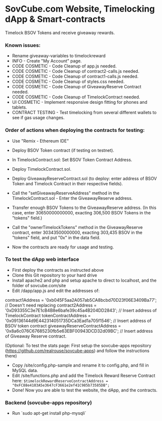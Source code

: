 # SovCube.com Website, Timelocking dApp & Smart-contracts

Timelock BSOV Tokens and receive giveaway rewards.

### Known issues:

- Rename giveaway-variables to timelockreward
- INFO - Create "My Account" page.
- CODE COSMETIC - Code Cleanup of app.js needed.
- CODE COSMETIC - Code Cleanup of contract2-calls.js needed.
- CODE COSMETIC - Code Cleanup of contract1-calls.js needed.
- CODE COSMETIC - Code Cleanup of styles.css needed.
- CODE COSMETIC - Code Cleanup of GiveawayReserve Contract needed.
- CODE COSMETIC - Code Cleanup of TimelockContract needed.
- UI COSMETIC - Implement responsive design fitting for phones and tablets.
- CONTRACT TESTING - Test timelocking from several different wallets to see if gas usage changes.


### Order of actions when deploying the contracts for testing:
- Use "Remix - Ethereum IDE"
- Deploy BSOV Token contract (if testing on testnet).
- In TimelockContract.sol: Set BSOV Token Contract Address.
- Deploy TimelockContract.sol.
- Deploy GiveawayReserveContract.sol (to deploy: enter address of BSOV Token and Timelock Contract in their respective fields).
- Call the "setGiveawayReserveAddress" method in the TimelockContract.sol - Enter the GiveawayReserve address.
- Transfer enough BSOV Tokens to the GiveawayReserve address. (In this case, enter 30650000000000, exacting 306,500 BSOV Tokens in the "tokens" field.)
- Call the "ownerTimelockTokens" method in the GiveawayReserve contract, enter 30343500000000, exacting 303,435 BSOV in the "tokens" field, and put "0x" in the data field.

- Now the contracts are ready for usage and testing.

### To test the dApp web interface
- First deploy the contracts as instructed above
- Clone this Git repository to your hard drive
- Install apache2 and php and setup apache to direct to localhost, and the folder of sovcube.com/site
- Edit /dapp/app.js and edit the addresses of:

contract1Address = '0xb045F5aa2A057ab5CA8bcbd70D23f06E3409Ba77'; // Doesn't need replacing
contract2Address = '0xD93355C3e7E1cB4B8e6bafe39c45a4B204DD2843'; // Insert address of TimelockContract
tokenContractAddress = '0x09136144d9E442314051735DCa3Ead1a705f1546'; // Insert address of BSOV token contract
giveawayReserveContractAddress = '0x8a6c076C67685230fb5e63EBF00943DCD32d09BC'; // Insert address of Giveaway Reserve contract.

(Optional: To test the stats page: First setup the sovcube-apps repository (https://github.com/realrouse/sovcube-apps) and follow the instructions there)
- Copy /site/config.php-sample and rename it to config.php, and fill in MySQL data.
- Edit /site/functions.php and add the Timelock Reward Reserve Contract here: `$timelockRewardReserveContractAddress = "0xFC88e4103A5e3647cF3661e2ef41C985b73585DB";
`
- Done! Now you are able to test the website, the dApp, and the contracts.

### Backend (sovcube-apps repository)
- Run ´sudo apt-get install php-mysqli´

